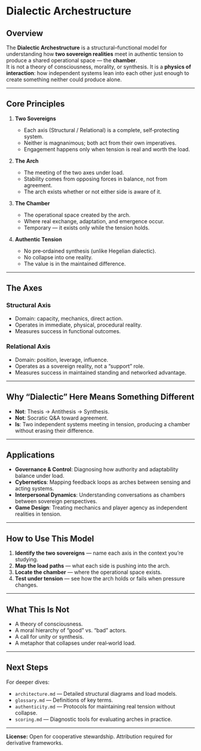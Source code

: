 # Dialectic Archestructure

## Overview
The **Dialectic Archestructure** is a structural–functional model for understanding how **two sovereign realities** meet in authentic tension to produce a shared operational space — the **chamber**.  
It is not a theory of consciousness, morality, or synthesis. It is a **physics of interaction**: how independent systems lean into each other just enough to create something neither could produce alone.

---

## Core Principles

1. **Two Sovereigns**
   - Each axis (Structural / Relational) is a complete, self‑protecting system.
   - Neither is magnanimous; both act from their own imperatives.
   - Engagement happens only when tension is real and worth the load.

2. **The Arch**
   - The meeting of the two axes under load.
   - Stability comes from opposing forces in balance, not from agreement.
   - The arch exists whether or not either side is aware of it.

3. **The Chamber**
   - The operational space created by the arch.
   - Where real exchange, adaptation, and emergence occur.
   - Temporary — it exists only while the tension holds.

4. **Authentic Tension**
   - No pre‑ordained synthesis (unlike Hegelian dialectic).
   - No collapse into one reality.
   - The value is in the maintained difference.

---

## The Axes

### Structural Axis
- Domain: capacity, mechanics, direct action.
- Operates in immediate, physical, procedural reality.
- Measures success in functional outcomes.

### Relational Axis
- Domain: position, leverage, influence.
- Operates as a sovereign reality, not a “support” role.
- Measures success in maintained standing and networked advantage.

---

## Why “Dialectic” Here Means Something Different
- **Not**: Thesis → Antithesis → Synthesis.
- **Not**: Socratic Q&A toward agreement.
- **Is**: Two independent systems meeting in tension, producing a chamber without erasing their difference.

---

## Applications
- **Governance & Control**: Diagnosing how authority and adaptability balance under load.
- **Cybernetics**: Mapping feedback loops as arches between sensing and acting systems.
- **Interpersonal Dynamics**: Understanding conversations as chambers between sovereign perspectives.
- **Game Design**: Treating mechanics and player agency as independent realities in tension.

---

## How to Use This Model
1. **Identify the two sovereigns** — name each axis in the context you’re studying.
2. **Map the load paths** — what each side is pushing into the arch.
3. **Locate the chamber** — where the operational space exists.
4. **Test under tension** — see how the arch holds or fails when pressure changes.

---

## What This Is Not
- A theory of consciousness.
- A moral hierarchy of “good” vs. “bad” actors.
- A call for unity or synthesis.
- A metaphor that collapses under real‑world load.

---

## Next Steps
For deeper dives:
- `architecture.md` — Detailed structural diagrams and load models.
- `glossary.md` — Definitions of key terms.
- `authenticity.md` — Protocols for maintaining real tension without collapse.
- `scoring.md` — Diagnostic tools for evaluating arches in practice.

---

**License:** Open for cooperative stewardship. Attribution required for derivative frameworks.
